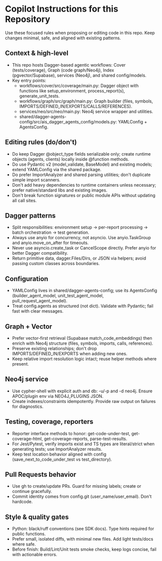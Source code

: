 # Copilot Instructions for this Repository

Use these focused rules when proposing or editing code in this repo. Keep changes minimal, safe, and aligned with existing patterns.

## Context & high-level
- This repo hosts Dagger-based agentic workflows: Cover (tests/coverage), Graph (code graph/Neo4j), Index (pgvector/Supabase), services (Neo4j), and shared config/models.
- Key entry points:
  - workflows/cover/src/coverage/main.py: Dagger object with functions like setup_environment, process_report(s), generate_unit_tests.
  - workflows/graph/src/graph/main.py: Graph builder (files, symbols, IMPORTS/DEFINED_IN/EXPORTS/CALLS/REFERENCES).
  - services/neo/src/neo/main.py: Neo4j service wrapper and utilities.
  - shared/dagger-agents-config/src/ais_dagger_agents_config/models.py: YAMLConfig + AgentsConfig.

## Editing rules (do/don't)
- Do keep Dagger @object_type fields serializable only; create runtime objects (agents, clients) locally inside @function methods.
- Do use Pydantic v2 (model_validate, BaseModel) and existing models; extend YAMLConfig via the shared package.
- Do prefer ImportAnalyzer and shared parsing utilities; don't duplicate simple import scanners.
- Don't add heavy dependencies to runtime containers unless necessary; prefer native/standard libs and existing images.
- Don't break function signatures or public module APIs without updating all call sites.

## Dagger patterns
- Split responsibilities: environment setup → per-report processing → batch orchestration → test generation.
- Always use anyio for concurrency, not asyncio. Use anyio.TaskGroup and anyio.move_on_after for timeouts.
- Never use asyncio.create_task or CancelScope directly. Prefer anyio for better Dagger compatibility.
- Return primitive data, dagger.Files/Dirs, or JSON via helpers; avoid passing custom classes across boundaries.

## Configuration
- YAMLConfig lives in shared/dagger-agents-config; use its AgentsConfig (builder_agent_model, unit_test_agent_model, pull_request_agent_model).
- Treat config.agents as structured (not dict). Validate with Pydantic; fail fast with clear messages.

## Graph + Vector
- Prefer vector-first retrieval (Supabase match_code_embeddings) then enrich with Neo4j structure (files, symbols, imports, calls, references).
- Preserve existing relationships; don't drop IMPORTS/DEFINED_IN/EXPORTS when adding new ones.
- Keep relative import resolution logic intact; reuse helper methods where present.

## Neo4j service
- Use cypher-shell with explicit auth and db: -u/-p and -d neo4j. Ensure APOC/plugin env via NEO4J_PLUGINS JSON.
- Create indexes/constraints idempotently. Provide raw output on failures for diagnostics.

## Testing, coverage, reporters
- Reporter interface methods to honor: get-code-under-test, get-coverage-html, get-coverage-reports, parse-test-results.
- For Jest/Pytest, verify imports exist and TS types are literal/strict when generating tests; use ImportAnalyzer results.
- Keep test location behavior aligned with config (save_next_to_code_under_test vs test_directory).

## Pull Requests behavior
- Use gh to create/update PRs. Guard for missing labels; create or continue gracefully.
- Commit identity comes from config.git (user_name/user_email). Don't hardcode.

## Style & quality gates
- Python: black/ruff conventions (see SDK docs). Type hints required for public functions.
- Prefer small, isolated diffs, with minimal new files. Add light tests/docs where safe.
- Before finish: Build/Lint/Unit tests smoke checks, keep logs concise, fail with actionable errors.
